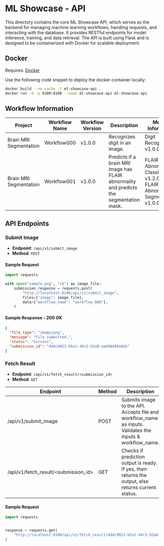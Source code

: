 # ML Showcase - API

This directory contains the core ML Showcase API, which serves as the backend for managing machine learning workflows, handling requests, and interacting with the database. It provides RESTful endpoints for model inference, training, and data retrieval. The API is built using Flask and is designed to be containerized with Docker for scalable deployment.

## Docker

Requires: [Docker](https://www.docker.com)

Use the following code snippet to deploy the docker container locally:

```bash
docker build --no-cache -t ml-showcase-api .
docker run -d -p 8100:8100 --name ml-showcase-api ml-showcase-api
```

## Workflow Information

| Project                | Workflow Name | Workflow Version | Description                                                                             | Models Information                                                                    |
| ---------------------- | ------------- | ---------------- | --------------------------------------------------------------------------------------- | ------------------------------------------------------------------------------------- |
| Brain MRI Segmentation | Workflow000   | v1.0.0           | Recognizes digit in an image.                                                           | Digit Recognizer: v1.0.0                                                              |
| Brain MRI Segmentation | Workflow001   | v1.0.0           | Predicts if a brain MRI image has FLAIR abnormality and predicts the segmentation mask. | FLAIR Abnormality Classification: v1.2.0 <br/> FLAIR Abnormality Segmentation: v1.0.0 |

## API Endpoints

### Submit Image

- **Endpoint**: `/api/v1/submit_image`
- **Method**: `POST`

#### Sample Request

```python
import requests

with open("sample.png", "rb") as image_file:
    submission_response = requests.post(
        "http://localhost:8100/api/v1/submit_image",
        files={"image": image_file},
        data={"workflow_name": "workflow_000"},
    )
```

#### Sample Response - 200 OK

```json
{
  "file_type": "image/png",
  "message": "File submitted.",
  "status": "Success",
  "submission_id": "4d4c9023-b5a1-49c5-92a8-aab98489a8de"
}
```

### Fetch Result

- **Endpoint**: `/api/v1/fetch_result/<submission_id>`
- **Method**: `GET`

| Endpoint                             | Method | Description                                                                                               |
| ------------------------------------ | ------ | --------------------------------------------------------------------------------------------------------- |
| /api/v1/submit_image                 | POST   | Submits image to the API. Accepts file and workflow_name as inputs. Validates the inputs & workflow_name. |
| /api/v1/fetch_result/<submission_id> | GET    | Checks if prediction output is ready. If yes, then returns the output, else returns current status.       |

#### Sample Request

```python
import requests


response = requests.get(
    "http://localhost:8100/api/v1/fetch_result/4d4c9023-b5a1-49c5-92a8-aab98489a8de"
)
```
